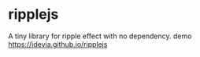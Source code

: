# ripplejs
A tiny library for ripple effect with no dependency.
demo https://idevia.github.io/ripplejs
